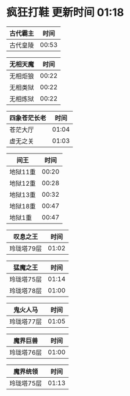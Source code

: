 # 疯狂打鞋 更新时间 01:18

| 古代霸主   | 时间    |
|--------|-------|
| 古代皇陵 | 00:53 |

| 无相天魔   | 时间    |
|--------|-------|
| 无相炬狼 | 00:22 |
| 无相类狱 | 00:22 |
| 无相炼狱 | 00:22 |

| 四象苍茫长老   | 时间    |
|--------|-------|
| 苍茫大厅 | 01:04 |
| 虚无之关 | 01:03 |

| 间王   | 时间    |
|--------|-------|
| 地狱11重 | 00:20 |
| 地狱12重 | 00:28 |
| 地狱13重 | 00:32 |
| 地狱18重 | 00:47 |
| 地狱1重 | 00:47 |

| 叹息之王   | 时间    |
|--------|-------|
| 玲珑塔79层 | 01:02 |

| 猛魔之王   | 时间    |
|--------|-------|
| 玲珑塔75层 | 01:14 |
| 玲珑塔78层 | 01:00 |

| 鬼火人马   | 时间    |
|--------|-------|
| 玲珑塔77层 | 01:05 |

| 魔界巨兽   | 时间    |
|--------|-------|
| 玲珑塔76层 | 01:00 |

| 魔界统领   | 时间    |
|--------|-------|
| 玲珑塔75层 | 01:13 |